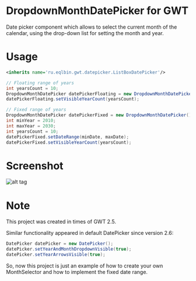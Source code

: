 DropdownMonthDatePicker for GWT
========================

Date picker component which allows to select the current month 
of the calendar, using the drop-down list for setting the month and year.

# Usage

```xml
<inherits name='ru.eqlbin.gwt.datepicker.ListBoxDatePicker'/>
```

```java
// Floating range of years
int yearsCount = 10;
DropdownMonthDatePicker datePickerFloating = new DropdownMonthDatePicker();
datePickerFloating.setVisibleYearCount(yearsCount);

// Fixed range of years
DropdownMonthDatePicker datePickerFixed = new DropdownMonthDatePicker();
int minYear = 2010;
int maxYear = 2030;
int yearsCount = 10;
datePickerFixed.setDateRange(minDate, maxDate);
datePickerFixed.setVisibleYearCount(yearsCount);
```

# Screenshot

![alt tag](https://github.com/eqlbin/gwt-listbox-datepicker/raw/master/screenshots/screenshot.png)

# Note

This project was created in times of GWT 2.5.

Similar functionality appeared in default DatePicker since version 2.6:

```java
DatePicker datePicker = new DatePicker();
datePicker.setYearAndMonthDropdownVisible(true);
datePicker.setYearArrowsVisible(true);
```

So, now this project is just an example of how to create your own MonthSelector
and how to implement the fixed date range.
